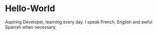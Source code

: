 # Hello-World
Aspiring Developer, learning every day.
I speak French, English and awful Spanish when necessary.
